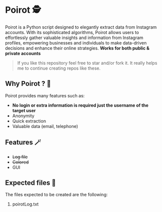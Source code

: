 # Poirot 🕵️
Poirot is a Python script designed to elegantly extract data from Instagram accounts. With its sophisticated algorithms, Poirot allows users to effortlessly gather valuable insights and information from Instagram profiles, empowering businesses and individuals to make data-driven decisions and enhance their online strategies. **Works for both public & private accounts**

> If you like this repository feel free to star and/or fork it. It really helps me to continue creating repos like these.

## Why Poirot ? 🤔

Poirot provides many features such as:

- **No login or extra information is required just the username of the target user**
- Anonymity
- Quick extraction
- Valuable data (email, telephone)

## Features 🪄

- ~~Log file~~
- ~~Colored~~
- GUI

## Expected files 📁
The files expected to be created are the following:
  1. poirotLog.txt
